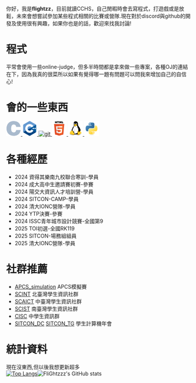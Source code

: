 
你好，我是**flightzz**，目前就讀CCHS，自己閒暇時會去寫程式，打遊戲或是放鬆，未來會想嘗試參加某些程式相關的比賽或營隊.現在對於discord與github的開發及使用很有興趣，如果你也是的話，歡迎來找我討論!
# 程式
平常會使用一些online-judge，但多半時間都是拿來做一些專案，各種OJ的連結在下，因為我真的很菜所以如果有覺得哪一題有問題可以問我來增加自己的自信心! 
# 會的一些東西
<p align="left"> <a href="https://www.cprogramming.com/" target="_blank" rel="noreferrer"> <img src="https://raw.githubusercontent.com/devicons/devicon/master/icons/c/c-original.svg" alt="c" width="40" height="40"/> </a> <a href="https://www.w3schools.com/cpp/" target="_blank" rel="noreferrer"> <img src="https://raw.githubusercontent.com/devicons/devicon/master/icons/cplusplus/cplusplus-original.svg" alt="cplusplus" width="40" height="40"/> </a> <a href="https://git-scm.com/" target="_blank" rel="noreferrer"> <img src="https://www.vectorlogo.zone/logos/git-scm/git-scm-icon.svg" alt="git" width="40" height="40"/> </a> <a href="https://www.w3.org/html/" target="_blank" rel="noreferrer"> <img src="https://raw.githubusercontent.com/devicons/devicon/master/icons/html5/html5-original-wordmark.svg" alt="html5" width="40" height="40"/> </a> <a href="https://www.linux.org/" target="_blank" rel="noreferrer"> <img src="https://raw.githubusercontent.com/devicons/devicon/master/icons/linux/linux-original.svg" alt="linux" width="40" height="40"/> </a> <a href="https://www.python.org" target="_blank" rel="noreferrer"> <img src="https://raw.githubusercontent.com/devicons/devicon/master/icons/python/python-original.svg" alt="python" width="40" height="40"/> </a> </p>

# 各種經歷
* 2024 資得其樂南九校聯合寒訓-學員   
* 2024 成大高中生邀請賽初賽-參賽   
* 2024 陽交大資訊人才培訓營-學員   
* 2024 SITCON-CAMP-學員   
* 2024 清大IONC營隊-學員   
* 2024 YTP決賽-參賽   
* 2024 ISSC青年城市設計競賽-全國第9   
* 2025 TOI初選-全國RK119   
* 2025 SITCON-場務組組員   
* 2025 清大IONC營隊-學員
  
# 社群推薦
* [APCS_simulation](https://discord.gg/ghe48J7ypF) APCS模擬賽
* [SCINT](https://scint.org/) 北臺灣學生資訊社群
* [SCAICT](https://scaict.org/) 中臺灣學生資訊社群
* [SCIST](https://scist.org/) 南臺灣學生資訊社群
* [CISC](https://discord.gg/cisc) 中學生資訊群
* [SITCON_DC]([https://github.com/HackerSir/ITClubAwesome](https://discord.gg/pAeMZKXTDP)) [SITCON_TG](https://t.me/SITCONgeneral) 學生計算機年會


# 統計資料  

現在沒東西,但以後我想更新超多   
[![Top Langs](https://github-readme-stats.vercel.app/api/top-langs/?username=FliGhtzzz&size_weight=0.5&count_weight=0.5&layout=pie&theme=codeSTACKr)](https://github.com/anuraghazra/github-readme-stats)![FliGhtzzz's GitHub stats](https://github-readme-stats.vercel.app/api?username=FliGhtzzz&show_icons=true&theme=codeSTACKr) 


